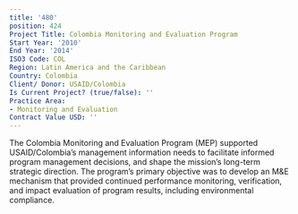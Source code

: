 ```yaml
---
title: '480'
position: 424
Project Title: Colombia Monitoring and Evaluation Program
Start Year: '2010'
End Year: '2014'
ISO3 Code: COL
Region: Latin America and the Caribbean
Country: Colombia
Client/ Donor: USAID/Colombia
Is Current Project? (true/false): ''
Practice Area:
- Monitoring and Evaluation
Contract Value USD: ''
---
```


The Colombia Monitoring and Evaluation Program (MEP) supported USAID/Colombia’s management information needs to facilitate informed program management decisions, and shape the mission’s long-term strategic direction. The program’s primary objective was to develop an M&E mechanism that provided continued performance monitoring, verification, and impact evaluation of program results, including environmental compliance.